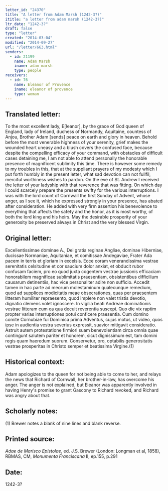 ```yaml
---
letter_id: "24370"
title: "A letter from Adam Marsh (1242-3?)"
ititle: "a letter from adam marsh (1242-3?)"
ltr_date: "1242-3?"
draft: false
type: "letter"
created: "2014-03-04"
modified: "2014-09-27"
url: "/letter/663.html"
senders:
  - id: 21199
    name: Adam Marsh
    iname: adam marsh
    type: people
receivers:
  - id: 76
    name: Eleanor of Provence
    iname: eleanor of provence
    type: woman
---
```

<h2> Translated letter:</h2>To the most excellent lady, E[leanor], by the grace of God queen of England, lady of Ireland, duchess of Normandy, Aquitaine, countess of Anjou, Brother Adam [sends] peace on earth and glory in heaven.
Behold before the most venerable highness of your serenity, grief makes the wounded heart uneasy and a blush covers the confused face, because despite the compelling efficacy of your command, with obstacles of difficult cases detaining me, I am not able to attend personally the honorable presence of magnificent sublimity this time.  There is however some remedy to my troubles in this, that at the suppliant prayers of my modesty which I put forth humbly in the present letter, what sad devotion can not fullfil, merciful worthiness wishes to pardon.  On the eve of St. Andrew I received the letter of your ladyship with that reverence that was fitting.  On which day I could scarcely prepare the presents swifty for the various interruptions.
I was with the lord count of Cornwall the first Sunday of Advent, whose anger, as I see it, which he expressed strongly in your presence, has abated after consideration.  He added with very firm assertion his benevolence to everything that affects the safety and the honor, as it is most worthy, of both the lord king and his heirs.
May the desirable prosperity of your generosity be preserved always in Christ and the very blessed Virgin.
<h2 class="mt-4"> Original letter:</h2>Excellentissimae dominae A., Dei gratia reginae Angliae, dominae Hiberniae, ducissae Normaniae, Aquitaniae, et comitissae Andegaviae, Frater Ada pacem in terris et gloriam in excelsis.
Ecce coram venerandissima vestrae serenitatis celsitudine et cor saucium dolor anxiat, et obducit rubor confusam faciem, pro eo quod juxta cogentem vestrae jussionis efficaciam honorabilem magnificae sublimitatis praesentiam, obsistentibus difficilium causarum detinentiis, hac vice personaliter adire non sufficio.  Accedit tamen in hac parte ad meorum molestaminum qualecunque remedium, quod ad supplices modicitatis meae obsecrationes, quas per praesentem litteram humiliter repraesento, quod implere non valet tristis devotio, dignatio clemens volet ignoscere.  In vigilia beati Andreae dominationis vestrae litteram cum ea qua decuit reverentia suscepi.  Quo die vix raptim propter varias interruptiones potui conficere praesentia.
Cum domino comite Cornubiae fui Dominica prima Adventus, cujus motus, ut video, quos ipse in audientia vestra severius expressit, suavior mitigavit consideratio.  Astruit autem protestatione firmiori suam benevolentiam circa omnia quae contingunt salutem pariter et honorem, sicut dignissimum est, tam domini regis quam haeredum suorum.
Conservetur, oro, optabilis generositatis vestrae prosperitas in Christo semper et beatissima Virgine.(1)
<h2 class="mt-4"> Historical context:</h2>Adam apologizes to the queen for not being able to come to her, and relays the news that Richard of Cornwall, her brother-in-law, has overcome his anger.  The anger is not explained, but Eleanor was apparently involved in having Henry's promise to grant Gascony to Richard revoked, and Richard was angry about that.
<h2 class="mt-4"> Scholarly notes:</h2>(1)  Brewer notes a blank of nine lines and blank reverse.
<h2 class="mt-4"> Printed source:</h2><p><em>Adae de Marisco Epistolae</em>, ed. J.S. Brewer (London: Longman et al, 1858), RBMAS, CM, <em>Monumenta Franciscana</em> II, ep.155, p.291</p><h2 class="mt-4"> Date:</h2>1242-3?